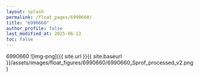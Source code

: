 ```yaml
---
layout: splash
permalink: /float_pages/6990660/
title: "6990660"
author_profile: false
last_modified_at: 2025-06-13
toc: false
---
```

 
6990660
![img-png]({{ site.url }}{{ site.baseurl }}/assets/images/float_figures/6990660/6990660_Sprof_processed_v2.png)